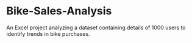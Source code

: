 # Bike-Sales-Analysis
An Excel project analyzing a dataset containing details of 1000 users to identify trends in bike purchases.
